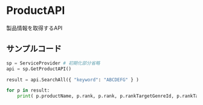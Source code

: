 # ProductAPI

製品情報を取得するAPI

## サンプルコード

```python
sp = ServiceProvider # 初期化部分省略
api = sp.GetProductAPI()

result = api.SearchAll({ "keyword": "ABCDEFG" } )

for p in result:
    print( p.productName, p.rank, p.rank, p.rankTargetGenreId, p.rankTargetProductCount )

```
